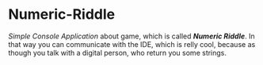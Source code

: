 # Numeric-Riddle
_Simple Console Application_ about game, which is called ***Numeric Riddle***. 
In that way you can communicate with the IDE, which is relly cool, because as though 
you talk with a digital person, who return you some strings.
